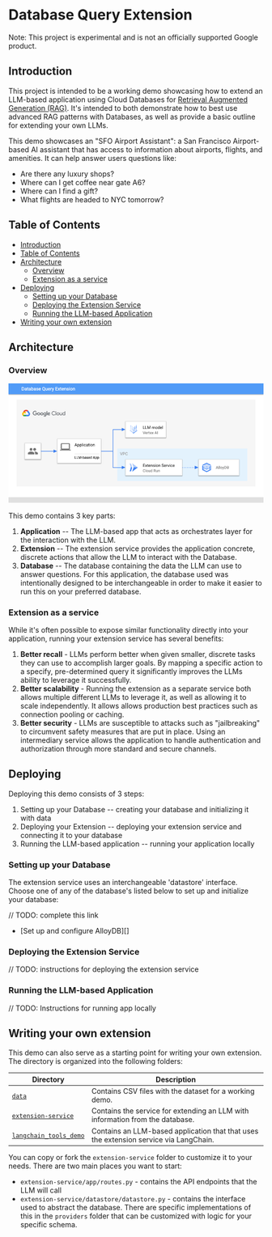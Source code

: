 # Database Query Extension

Note: This project is experimental and is not an officially supported Google
product.


## Introduction

This project is intended to be a working demo showcasing how to extend an
LLM-based application using Cloud Databases for [Retrieval Augmented Generation
(RAG)][rag]. It's intended to both demonstrate how to best use advanced RAG
patterns with Databases, as well as provide a basic outline for extending your
own LLMs.

This demo showcases an "SFO Airport Assistant": a San Francisco Airport-based
AI assistant that has access to information about airports, flights, and
amenities. It can help answer users questions like:
* Are there any luxury shops?
* Where can I get coffee near gate A6?
* Where can I find a gift?
* What flights are headed to NYC tomorrow?

[rag]: https://www.promptingguide.ai/techniques/rag

## Table of Contents
<!-- TOC depthfrom:2 -->

- [Introduction](#introduction)
- [Table of Contents](#table-of-contents)
- [Architecture](#architecture)
    - [Overview](#overview)
    - [Extension as a service](#extension-as-a-service)
- [Deploying](#deploying)
    - [Setting up your Database](#setting-up-your-database)
    - [Deploying the Extension Service](#deploying-the-extension-service)
    - [Running the LLM-based Application](#running-the-llm-based-application)
- [Writing your own extension](#writing-your-own-extension)

<!-- /TOC -->

## Architecture

### Overview

![Overview](./architecture.png)

This demo contains 3 key parts:
1. **Application** -- The LLM-based app that acts as orchestrates layer for the
   interaction with the LLM.
1. **Extension** -- The extension service provides the application concrete,
   discrete actions that allow the LLM to interact with the Database.
1. **Database** -- The database containing the data the LLM can use to answer
   questions. For this application, the database used was intentionally designed
   to be interchangeable in order to make it easier to run this on your
   preferred database.

### Extension as a service

While it's often possible to expose similar functionality directly into your
application, running your extension service has several benefits:
1. **Better recall** - LLMs perform better when given smaller, discrete tasks
   they can use to accomplish larger goals. By mapping a specific action to a
   specify, pre-determined query it significantly improves the LLMs ability to
   leverage it successfully.
1. **Better scalability** - Running the extension as a separate service both
   allows multiple different LLMs to leverage it, as well as allowing it to
   scale independently. It allows allows production best practices such as
   connection pooling or caching.
1. **Better security** - LLMs are susceptible to attacks such as "jailbreaking"
   to circumvent safety measures that are put in place. Using an intermediary
   service allows the application to handle authentication and authorization
   through more standard and secure channels.

## Deploying

Deploying this demo consists of 3 steps:
1. Setting up your Database -- creating your database and initializing it with
   data
1. Deploying your Extension -- deploying your extension service and connecting
   it to your database
1. Running the LLM-based application -- running your application locally

### Setting up your Database

The extension service uses an interchangeable 'datastore' interface. Choose one
of any of the database's listed below to set up and initialize your database:

// TODO: complete this link
* [Set up and configure AlloyDB][]

### Deploying the Extension Service

// TODO: instructions for deploying the extension service

### Running the LLM-based Application

// TODO: Instructions for running app locally

## Writing your own extension

This demo can also serve as a starting point for writing your own extension. The
directory is organized into the following folders:

| Directory                                    | Description                                                                           |
|----------------------------------------------|---------------------------------------------------------------------------------------|
| [`data`](/data)                              | Contains CSV files with the dataset for a working demo.                               |
| [`extension-service`](/extension-service)    | Contains the service for extending an LLM with information from the database.         |
| [`langchain_tools_demo`](/extension-service) | Contains an LLM-based application that that uses the extension service via LangChain. |

You can copy or fork the `extension-service` folder to customize it to your
needs. There are two main places you want to start:
- `extension-service/app/routes.py` - contains the API endpoints that the LLM
  will call
- `extension-service/datastore/datastore.py` - contains the interface used to
  abstract the database. There are specific implementations of this in the
  `providers` folder that can be customized with logic for your specific schema.


